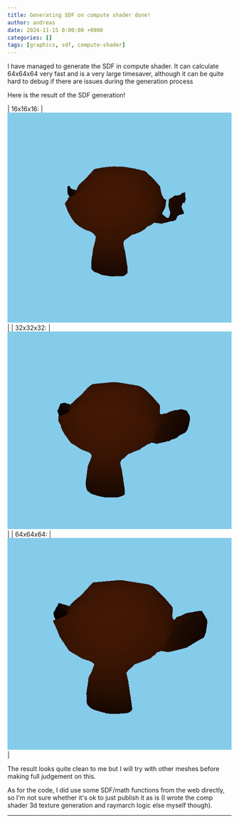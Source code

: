 ```yaml
---
title: Generating SDF on compute shader done!  
author: andreas
date: 2024-11-15 0:00:00 +0900
categories: []
tags: [graphics, sdf, compute-shader]
---
```

I have managed to generate the SDF in compute shader. It can calculate 64x64x64 very fast and is a very large timesaver, although it can be quite hard to debug if there are issues during the generation process

Here is the result of the SDF generation!

| 16x16x16: | ![16x16x16](../assets/img/post_img/2024-11-15-sdf-generate-on-compute-shader-done/monkey-16.png) | 
| 32x32x32: | ![32x32x32](../assets/img/post_img/2024-11-15-sdf-generate-on-compute-shader-done/monkey-32.png) |
| 64x64x64: | ![64x64x64](../assets/img/post_img/2024-11-15-sdf-generate-on-compute-shader-done/monkey-64.png) |

The result looks quite clean to me but I will try with other meshes before making full judgement on this.

As for the code, I did use some SDF/math functions from the web directly, so I'm not sure whether it's ok to just publish it as is (I wrote the comp shader 3d texture generation and raymarch logic else myself though).

---
